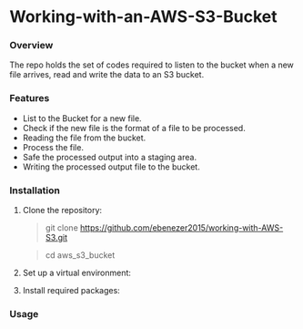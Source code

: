 # Working-with-an-AWS-S3-Bucket

### Overview
The repo holds the set of codes required to listen to the bucket when a new file arrives, read and write the data to an S3 bucket.

### Features
* List to the Bucket for a new file.
* Check if the new file is the format of a file to be processed. 
* Reading the file from the bucket.
* Process the file.
* Safe the processed output into a staging area.
* Writing the processed output file to the bucket.

### Installation
1. Clone the repository:
   
   > git clone https://github.com/ebenezer2015/working-with-AWS-S3.git
   
   > cd aws_s3_bucket
   
  
2. Set up a virtual environment:
3. Install required packages:


### Usage
